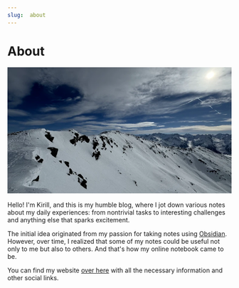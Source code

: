 ```yaml
---
slug:  about
---
```

# About

![Winter is coming](./assets/about.webp)

Hello! I'm Kirill, and this is my humble blog, where I jot down various notes
about my daily experiences: from nontrivial tasks to interesting challenges and
anything else that sparks excitement.

The initial idea originated from my passion for taking notes using
[Obsidian](https://obsidian.md). However, over time, I realized that some of
my notes could be useful not only to me but also to others. And that's how my
online notebook came to be.

You can find my website [over here](https://hatedabamboo.me) with all the
necessary information and other social links.

